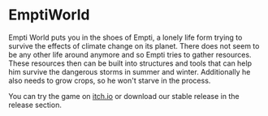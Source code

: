 # EmptiWorld
Empti World puts you in the shoes of Empti, a lonely life form trying to survive the effects of climate change on its planet. There does not seem to be any other life around anymore and so Empti tries to gather resources.  These resources then can be built into structures and tools that can help him survive the dangerous storms in summer and winter. Additionally he also needs to grow crops, so he won't starve in the process.

You can try the game on [itch.io](https://criticalclimate.itch.io/empti-world) or download our stable release in the release section.
